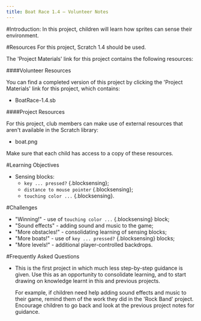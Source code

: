 ```yaml
---
title: Boat Race 1.4 — Volunteer Notes
---
```


#Introduction:
In this project, children will learn how sprites can sense their environment.

#Resources
For this project, Scratch 1.4 should be used.

The 'Project Materials' link for this project contains the following resources:

####Volunteer Resources

You can find a completed version of this project by clicking the 'Project Materials' link for this project, which contains:

+ BoatRace-1.4.sb

####Project Resources

For this project, club members can make use of external resources that aren't available in the Scratch library:

+ boat.png

Make sure that each child has access to a copy of these resources.

#Learning Objectives
+ Sensing blocks:
	+ `key ... pressed?` {.blocksensing};
	+ `distance to mouse pointer` {.blocksensing};
	+ `touching color ...` {.blocksensing}.

#Challenges
+ "Winning!" - use of `touching color ...` {.blocksensing} block;
+ "Sound effects" - adding sound and music to the game;
+ "More obstacles!" - consolidating learning of sensing blocks;
+ "More boats!" - use of `key ... pressed?` {.blocksensing} blocks;
+ "More levels!" - additional player-controlled backdrops.

#Frequently Asked Questions
+ This is the first project in which much less step-by-step guidance is given. Use this as an opportunity to consolidate learning, and to start drawing on knowledge learnt in this and previous projects. 

	For example, if children need help adding sound effects and music to their game, remind them of the work they did in the 'Rock Band' project. Encourage children to go back and look at the previous project notes for guidance.
